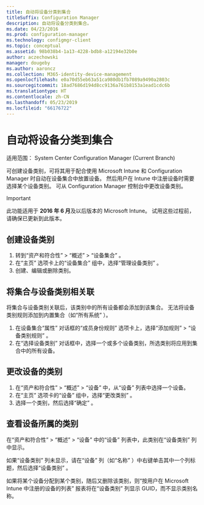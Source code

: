 ```yaml
---
title: 自动将设备分类到集合
titleSuffix: Configuration Manager
description: 自动将设备分类到集合。
ms.date: 04/23/2016
ms.prod: configuration-manager
ms.technology: configmgr-client
ms.topic: conceptual
ms.assetid: 98b038b4-1a13-4228-bdb8-a12194e32b0e
author: aczechowski
manager: dougeby
ms.author: aaroncz
ms.collection: M365-identity-device-management
ms.openlocfilehash: e0a70d55eb63a51ca980db1fb7089a9490a2803c
ms.sourcegitcommit: 18ad7686d194d8cc9136a761b8153a1ead1cdc6b
ms.translationtype: HT
ms.contentlocale: zh-CN
ms.lasthandoff: 05/23/2019
ms.locfileid: "66176722"
---
```

# <a name="automatically-categorize-devices-into-collections"></a>自动将设备分类到集合

适用范围：  System Center Configuration Manager (Current Branch)

可创建设备类别，可将其用于配合使用 Microsoft Intune 和 Configuration Manager 时自动在设备集合中放置设备。 然后用户在 Intune 中注册设备时需要选择某个设备类别。 可从 Configuration Manager 控制台中更改设备类别。

> [!IMPORTANT]
>  此功能适用于 **2016 年 6 月**及以后版本的 Microsoft Intune。 试用这些过程前，请确保已更新到此版本。

## <a name="create-device-categories"></a>创建设备类别

1.  转到“资产和符合性”   > “概述”   > “设备集合”  。
2.  在“主页”  选项卡上的“设备集合”  组中，选择“管理设备类别”  。
3.  创建、编辑或删除类别。

## <a name="associate-a-collection-with-a-device-category"></a>将集合与设备类别相关联

将集合与设备类别关联后，该类别中的所有设备都会添加到该集合。 无法将设备类别规则添加到内置集合（如“所有系统”  ）。

1.  在设备集合“属性”  对话框的“成员身份规则”  选项卡上，选择“添加规则”   > “设备类别规则”  。
2.  在“选择设备类别”  对话框中，选择一个或多个设备类别，所选类别将应用到集合中的所有设备。

## <a name="change-the-category-of-a-device"></a>更改设备的类别

1.  在“资产和符合性”   > “概述”   > “设备”  中，从“设备”  列表中选择一个设备。
2.  在“主页”  选项卡的“设备”  组中，选择“更改类别”  。
3.  选择一个类别，然后选择“确定”  。

## <a name="view-which-category-a-device-belongs-to"></a>查看设备所属的类别

在“资产和符合性”   > “概述”   > “设备”  中的“设备”  列表中，此类别在“设备类别”  列中显示。

如果“设备类别”  列未显示，请在“设备”  列（如“名称”  ）中右键单击其中一个列标题，然后选择“设备类别”  。

如果将某个设备分配到某个类别，随后又删除该类别，则“按用户在 Microsoft Intune 中注册的设备的列表”  报表将在“设备类别”  列显示 GUID，而不显示类别名称。
